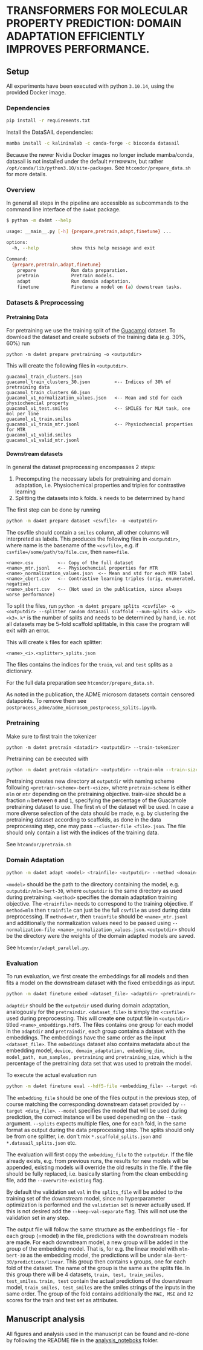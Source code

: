 # TRANSFORMERS FOR MOLECULAR PROPERTY PREDICTION: DOMAIN ADAPTATION EFFICIENTLY IMPROVES PERFORMANCE.


## Setup
All experiments have been executed with python `3.10.14`, using the provided Docker image.

### Dependencies
```bash
pip install -r requirements.txt
```
Install the DataSAIL dependencies:
```bash
mamba install -c kalininalab -c conda-forge -c bioconda datasail
```
Because the newer Nvidia Docker images no longer include mamba/conda, datasail is not installed under the default `PYTHONPATH`, but rather `/opt/conda/lib/python3.10/site-packages`. See 
`htcondor/prepare_data.sh` for more details.

### Overview
In general all steps in the pipeline are accessible as subcommands to the command line interface of the `da4mt` package.
```bash
$ python -m da4mt --help

usage: __main__.py [-h] {prepare,pretrain,adapt,finetune} ...

options:
  -h, --help            show this help message and exit

Command:
  {prepare,pretrain,adapt,finetune}
    prepare             Run data preparation.
    pretrain            Pretrain models.
    adapt               Run domain adaptation.
    finetune            Finetune a model on (a) downstream tasks.
```

### Datasets & Preprocessing

#### Pretraining Data
For pretraining we use the training split of the [Guacamol](https://pubs.acs.org/doi/10.1021/acs.jcim.8b00839) dataset. To download the dataset and create subsets of the training data (e.g. 30%, 60%) run
```
python -m da4mt prepare pretraining -o <outputdir>
```
This will create the following files in `<outputdir>`.

```
guacamol_train_clusters.json
guacamol_train_clusters_30.json         <-- Indices of 30% of pretraining data
guacamol_train_clusters_60.json
guacamol_v1_normalization_values.json   <-- Mean and std for each physiochemcial property
guacamol_v1_test.smiles                 <-- SMILES for MLM task, one mol per line
guacamol_v1_train.smiles
guacamol_v1_train_mtr.jsonl             <-- Physiochemcial properties for MTR
guacamol_v1_valid.smiles
guacamol_v1_valid_mtr.jsonl
```

#### Downstream datasets
In general the dataset preprocessing encompasses 2 steps:
1. Precomputing the necessary labels for pretraining and domain adaptation, i.e. Physiochemical properties and triples for contrastive learning
2. Splitting the datasets into `k` folds. `k` needs to be determined by hand

The first step can be done by running 

```bash
python -m da4mt prepare dataset <csvfile> -o <outputdir>
```
The csvfile should contain a `smiles` column, all other columns will interpreted as labels.
This produces the following files in `<outputdir>`, where name is the basename of the `<csvfile>`, e.g. if `csvfile=/some/path/to/file.csv`, then `name=file`.
```
<name>.csv         <-- Copy of the full dataset
<name>_mtr.jsonl   <-- Physiochemcial properties for MTR
<name>_normalization_values.json  <-- Mean and std for each MTR label
<name>_cbert.csv   <-- Contrastive learning triples (orig, enumerated, negative)
<name>_sbert.csv   <-- (Not used in the publication, since always worse performance)
```

To split the files, run `python -m da4mt prepare splits <csvfile> -o <outputdir> --splitter random datasail scaffold --num-splits <k1> <k2> <k3>`. `k*` is the number of splits and needs to be determined by hand, i.e. not all datasets may be 5-fold scaffold splittable, in this case the program will exit with an error.

This will create `k` files for each splitter:
```
<name>_<i>.<splitter>_splits.json
```
The files contains the indices for the `train`, `val` and `test` splits as a dictionary.

For the full data preparation see `htcondor/prepare_data.sh`.

As noted in the publication, the ADME microsom datasets contain censored datapoints. To remove them see `postprocess_adme/adme_microsom_postprocess_splits.ipynb`.

### Pretraining
Make sure to first train the tokenizer
```
python -m da4mt pretrain <datadir> <outputdir> --train-tokenizer
```

Pretraining can be executed with
```bash
python -m da4mt pretrain <datadir> <outputdir> --train-mlm --train-size <n>
```
Pretraining creates new directory at `outputdir` with naming scheme following 
`<pretrain-scheme>-bert-<size>`, where `pretrain-scheme` is either `mlm` or `mtr`
depending on the pretraining objective. train-size should be a fraction `n` between `0` and `1`, specifying the percentage of the Guacamole pretraining dataset to use. The first `n%` of the dataset will be used. In case a more diverse selection of the data should be made, e.g. by clustering the pretraining dataset according to scaffolds, as done in the data preprocessing step, 
one may pass `--cluster-file <file>.json`. The file should only contain a list with the indices of the training data.

See `htcondor/pretrain.sh`

### Domain Adaptation
```bash
python -m da4mt adapt <model> <trainfile> <outputdir> --method <domain-adaptation>
```
`<model>` should be the path to the directory containing the model, e.g. `outputdir/mlm-bert-30`, where `outputdir` is the same directory as used during pretraining.
`<method>` specifies the domain adaptation training objective. The `<trainfile>` needs to correspond to the training objective. If `method=mlm` then `trainfile` can just be the full `csvfile` as used during data preprocessing. If `method=mtr`, then `trainfile` should be `<name>_mtr.jsonl` and additionally the normalization values need to be passed using `--normalization-file <name>_normalization_values.json`.
`<outputdir>` should be the directory were the weights of the domain adapted models are saved.

See `htcondor/adapt_parallel.py`.

### Evaluation
To run evaluation, we first create the embeddings for all models and then fits a model on the downstream dataset with the fixed embeddings as input.

```bash
python -m da4mt finetune embed <dataset_file> <adaptdir> <pretraindir> --outdir <outputdir>
```
`adaptdir` should be the `outputdir` used during domain adaptation, analogously for the `pretraindir`. `<dataset_file>` is simply the `<csvfile>` used during preprocessing. This will create
**one** output file in `<outputdir>` titled `<name>_embeddings.hdf5`.
The files contains one group for each model in the `adaptdir` and `pretraindir`, each group contains a dataset with the embeddings. The embeddings have the same order as the input `<dataset_file>`. The `embeddings` dataset also contains metadata about the embedding model, `device, domain_adaptation, embedding_dim, model_path, num_samples, pretraining` and `pretraining_size`, which is the percentage of the pretraining data set that was used to pretrain the model.

To execute the actual evaluation run
```bash
python -m da4mt finetune eval --hdf5-file <embedding_file> --target <data_file> --model [linear random-forest svm] --task [classification regression] --output-dir <outputdir> --splits <splits_files>
```

The `embedding_file` should be one of the files output in the previous step, of course matching the corresponding downstream dataset provided by `--target <data_file>`. `--model` specifies the model that will be used during prediction, the correct instance will be used depeneding on the `--task` argument. `--splits` expects multiple files, one for each fold, in the same format as output during the data preprocessing step. The splits should only be from one splitter, i.e. don't mix `*.scaffold_splits.json` and `*.datasail_splits.json` etc.

The evaluation will first copy the `embedding_file` to the `outputdir`. If the file already exists, e.g. from previous runs, the results for new models will be appended, existing models will override the old results in the file. If the file should be fully replaced, i.e. basically starting from the clean embedding file, add the `--overwrite-existing` flag.

By default the validation set `val` in the `splits_file` will be added to the training set of the downstream model, since no hyperparameter optimization is performed and the `validation` set is never actually used. If this is not desired add the `--keep-val-separate` flag. This will not use the validation set in any step.

The output file will follow the same structure as the embeddings file -  for each group (=model) in the file, predictions with the downstream models are made. For each downstream model, a new group will be added in the group of the embedding model. That is, for e.g. the linear model with `mlm-bert-30` as the embedding model, the predictions will be under `mlm-bert-30/predictions/linear`. This group then contains `k` groups, one for each fold of the dataset. The name of the group is the same as the splits file. In this group there will be 4 datasets, `train, test, train_smiles, test_smiles`. `train, test` contain the actual predictions of the downstream model, `train_smiles, test_smiles` are the smiles strings of the inputs in the same order. The group of the fold contains additionally the `MAE, MSE` and `R2` scores for the train and test set as attributes.

## Manuscript analysis

All figures and analysis used in the manuscript can be found and re-done by following the README file in the
[analysis_noteboks](analysis_noteboks) folder. 
